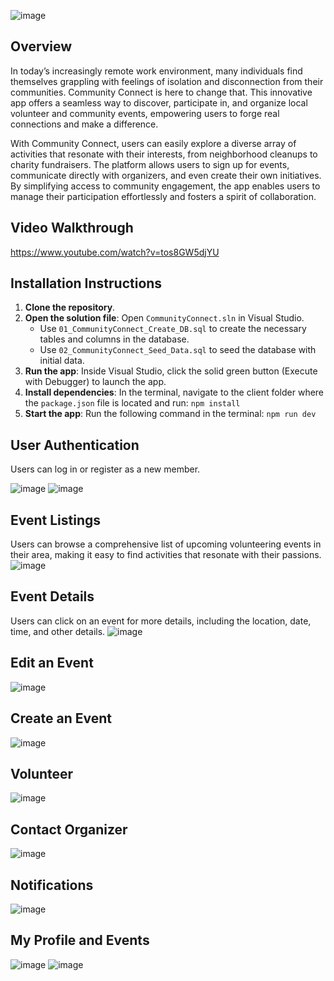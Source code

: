   ![image](CommunityConnect/wwwroot/assets/images/cclogo3.png)
## Overview
In today’s increasingly remote work environment, many individuals find themselves grappling with feelings of isolation and disconnection from their communities. Community Connect is here to change that. This innovative app offers a seamless way to discover, participate in, and organize local volunteer and community events, empowering users to forge real connections and make a difference.

With Community Connect, users can easily explore a diverse array of activities that resonate with their interests, from neighborhood cleanups to charity fundraisers. The platform allows users to sign up for events, communicate directly with organizers, and even create their own initiatives. By simplifying access to community engagement, the app enables users to manage their participation effortlessly and fosters a spirit of collaboration.


## Video Walkthrough
https://www.youtube.com/watch?v=tos8GW5djYU

## Installation Instructions

1. **Clone the repository**.
2. **Open the solution file**: Open `CommunityConnect.sln` in Visual Studio.
    - Use `01_CommunityConnect_Create_DB.sql` to create the necessary tables and columns in the database.
    - Use `02_CommunityConnect_Seed_Data.sql` to seed the database with initial data.
3. **Run the app**: Inside Visual Studio, click the solid green button (Execute with Debugger) to launch the app.
4. **Install dependencies**: In the terminal, navigate to the client folder where the `package.json` file is located and run:
   `npm install`
5. **Start the app**: Run the following command in the terminal:
   `npm run dev`

## User Authentication
Users can log in or register as a new member.

![image](CommunityConnect/wwwroot/assets/images/login.png)
![image](CommunityConnect/wwwroot/assets/images/register.png)

## Event Listings
Users can browse a comprehensive list of upcoming volunteering events in their area, making it easy to find activities that resonate with their passions.
![image](CommunityConnect/wwwroot/assets/images/event-list.png)


## Event Details
Users can click on an event for more details, including the location, date, time, and other details.
![image](CommunityConnect/wwwroot/assets/images/event-details.png)


## Edit an Event
![image](CommunityConnect/wwwroot/assets/images/edit-events.png)

## Create an Event
![image](CommunityConnect/wwwroot/assets/images/organize-event.png)

## Volunteer
![image](CommunityConnect/wwwroot/assets/images/volunteer-list.png)

## Contact Organizer
![image](CommunityConnect/wwwroot/assets/images/contact-list.png)

## Notifications 
![image](CommunityConnect/wwwroot/assets/images/notifications.png)


## My Profile and Events
![image](CommunityConnect/wwwroot/assets/images/profile.png)
![image](CommunityConnect/wwwroot/assets/images/my-events.png)
